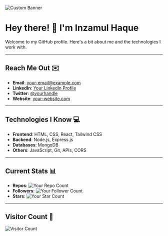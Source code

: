 ![Custom Banner](https://github.com/inzamulhaque1/inzamulhaque1/images/github.png) 

# Hey there! 👋 I'm Inzamul Haque

Welcome to my GitHub profile. Here's a bit about me and the technologies I work with.

---

## Reach Me Out ✉️

- **Email**: [your-email@example.com](mailto:your-email@example.com)
- **LinkedIn**: [Your LinkedIn Profile](https://linkedin.com/in/your-profile)
- **Twitter**: [@yourhandle](https://twitter.com/yourhandle)
- **Website**: [your-website.com](https://your-website.com)

---

## Technologies I Know 💻

- **Frontend**: HTML, CSS, React, Tailwind CSS
- **Backend**: Node.js, Express.js
- **Databases**: MongoDB
- **Others**: JavaScript, Git, APIs, CORS

---

## Current Stats 📊

- **Repos**: ![Your Repo Count](https://img.shields.io/github/followers/your-username?style=social)
- **Followers**: ![Your Follower Count](https://img.shields.io/github/followers/your-username?style=social)
- **Stars**: ![Your Star Count](https://img.shields.io/github/stars/your-username?style=social)

---

## Visitor Count 👀

![Visitor Count](https://profile-counter.glitch.me/your-username/count.svg)

